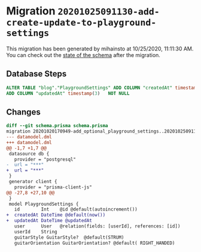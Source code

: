# Migration `20201025091130-add-create-update-to-playground-settings`

This migration has been generated by mihainsto at 10/25/2020, 11:11:30 AM.
You can check out the [state of the schema](./schema.prisma) after the migration.

## Database Steps

```sql
ALTER TABLE "blog"."PlaygroundSettings" ADD COLUMN "createdAt" timestamp(3)   NOT NULL DEFAULT CURRENT_TIMESTAMP,
ADD COLUMN "updatedAt" timestamp(3)   NOT NULL 
```

## Changes

```diff
diff --git schema.prisma schema.prisma
migration 20201020170949-add_optional_playground_settings..20201025091130-add-create-update-to-playground-settings
--- datamodel.dml
+++ datamodel.dml
@@ -1,7 +1,7 @@
 datasource db {
   provider = "postgresql"
-  url = "***"
+  url = "***"
 }
 generator client {
   provider = "prisma-client-js"
@@ -27,8 +27,10 @@
 }
 model PlaygroundSettings {
   id        Int    @id @default(autoincrement())
+  createdAt DateTime @default(now())
+  updatedAt DateTime @updatedAt
   user      User   @relation(fields: [userId], references: [id])
   userId    String
   guitarStyle GuitarStyle?  @default(STRUM)
   guitarOrientation GuitarOrientation? @default( RIGHT_HANDED)
```



